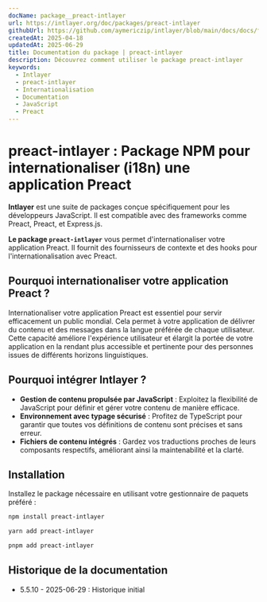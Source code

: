 ```yaml
---
docName: package__preact-intlayer
url: https://intlayer.org/doc/packages/preact-intlayer
githubUrl: https://github.com/aymericzip/intlayer/blob/main/docs/docs/fr/packages/preact-intlayer/index.md
createdAt: 2025-04-18
updatedAt: 2025-06-29
title: Documentation du package | preact-intlayer
description: Découvrez comment utiliser le package preact-intlayer
keywords:
  - Intlayer
  - preact-intlayer
  - Internationalisation
  - Documentation
  - JavaScript
  - Preact
---
```


# preact-intlayer : Package NPM pour internationaliser (i18n) une application Preact

**Intlayer** est une suite de packages conçue spécifiquement pour les développeurs JavaScript. Il est compatible avec des frameworks comme Preact, Preact, et Express.js.

**Le package `preact-intlayer`** vous permet d'internationaliser votre application Preact. Il fournit des fournisseurs de contexte et des hooks pour l'internationalisation avec Preact.

## Pourquoi internationaliser votre application Preact ?

Internationaliser votre application Preact est essentiel pour servir efficacement un public mondial. Cela permet à votre application de délivrer du contenu et des messages dans la langue préférée de chaque utilisateur. Cette capacité améliore l'expérience utilisateur et élargit la portée de votre application en la rendant plus accessible et pertinente pour des personnes issues de différents horizons linguistiques.

## Pourquoi intégrer Intlayer ?

- **Gestion de contenu propulsée par JavaScript** : Exploitez la flexibilité de JavaScript pour définir et gérer votre contenu de manière efficace.
- **Environnement avec typage sécurisé** : Profitez de TypeScript pour garantir que toutes vos définitions de contenu sont précises et sans erreur.
- **Fichiers de contenu intégrés** : Gardez vos traductions proches de leurs composants respectifs, améliorant ainsi la maintenabilité et la clarté.

## Installation

Installez le package nécessaire en utilisant votre gestionnaire de paquets préféré :

```bash packageManager="npm"
npm install preact-intlayer
```

```bash packageManager="yarn"
yarn add preact-intlayer
```

```bash packageManager="pnpm"
pnpm add preact-intlayer
```

## Historique de la documentation

- 5.5.10 - 2025-06-29 : Historique initial
